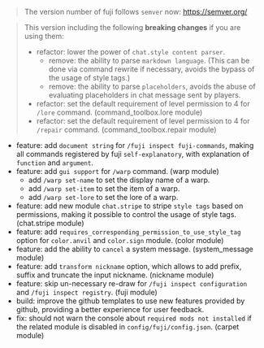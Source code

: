 > The version number of fuji follows `semver` now: https://semver.org/ 
 
> This version including the following **breaking changes** if you are using them:
> - refactor: lower the power of `chat.style content parser`.
>   - remove: the ability to parse `markdown language`. (This can be done via command rewrite if necessary, avoids the bypass of the usage of style tags.)
>   - remove: the ability to parse `placeholders`, avoids the abuse of evaluating placeholders in chat message sent by players.
> - refactor: set the default requirement of level permission to 4 for `/lore` command. (command_toolbox.lore module)
> - refactor: set the default requirement of level permission to 4 for `/repair` command. (command_toolbox.repair module)

- feature: add `document string` for `/fuji inspect fuji-commands`, making all commands registered by fuji `self-explanatory`, with explanation of `function` and `argument`.
- feature: add `gui support` for `/warp` command. (warp module)
  - add `/warp set-name` to set the display name of a warp.
  - add `/warp set-item` to set the item of a warp.
  - add `/warp set-lore` to set the lore of a warp.
- feature: add new module `chat.stripe` to stripe `style tags` based on permissions, making it possible to control the usage of style tags. (chat.stripe module)
- feature: add `requires_corresponding_permission_to_use_style_tag` option for `color.anvil` and `color.sign` module. (color module)
- feature: add the ability to `cancel` a system message. (system_message module)
- feature: add `transform nickname` option, which allows to add prefix, suffix and truncate the input nickname. (nickname module)
- feature: skip un-necessary re-draw for `/fuji inspect configuration` and `/fuji inspect registry`. (fuji module)
- build: improve the github templates to use new features provided by github, providing a better experience for user feedback.
- fix: should not warn the console about `required mods not installed` if the related module is disabled in `config/fuji/config.json`. (carpet module)